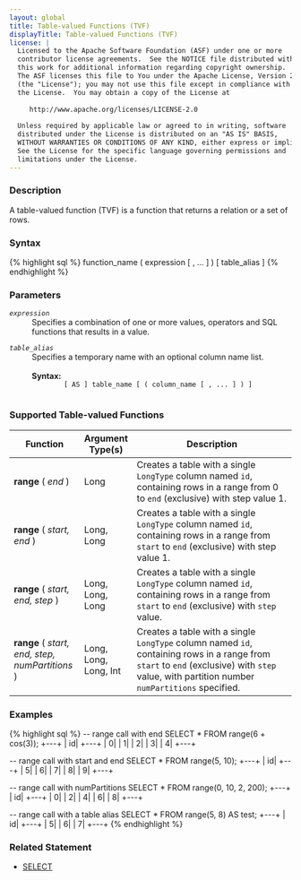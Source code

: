 ```yaml
---
layout: global
title: Table-valued Functions (TVF)
displayTitle: Table-valued Functions (TVF)
license: |
  Licensed to the Apache Software Foundation (ASF) under one or more
  contributor license agreements.  See the NOTICE file distributed with
  this work for additional information regarding copyright ownership.
  The ASF licenses this file to You under the Apache License, Version 2.0
  (the "License"); you may not use this file except in compliance with
  the License.  You may obtain a copy of the License at
 
     http://www.apache.org/licenses/LICENSE-2.0
 
  Unless required by applicable law or agreed to in writing, software
  distributed under the License is distributed on an "AS IS" BASIS,
  WITHOUT WARRANTIES OR CONDITIONS OF ANY KIND, either express or implied.
  See the License for the specific language governing permissions and
  limitations under the License.
---
```


### Description

A table-valued function (TVF) is a function that returns a relation or a set of rows.

### Syntax

{% highlight sql %}
function_name ( expression [ , ... ] ) [ table_alias ]
{% endhighlight %}

### Parameters

<dl>
  <dt><code><em>expression</em></code></dt>
  <dd>
    Specifies a combination of one or more values, operators and SQL functions that results in a value.
  </dd>
</dl>
<dl>
  <dt><code><em>table_alias</em></code></dt>
  <dd>
    Specifies a temporary name with an optional column name list. <br><br>
    <b>Syntax:</b>
      <code>
        [ AS ] table_name [ ( column_name [ , ... ] ) ]
      </code>
  </dd>
</dl>

### Supported Table-valued Functions

<table class="table">
  <thead>
    <tr><th style="width:25%">Function</th><th>Argument Type(s)</th><th>Description</th></tr>
  </thead>
    <tr>
      <td><b> range </b>( <i>end</i> )</td>
      <td> Long </td>
      <td>Creates a table with a single <code>LongType</code> column named <code>id</code>, containing rows in a range from 0 to <code>end</code> (exclusive) with step value 1.</td>
    </tr>
    <tr>
      <td><b> range </b>( <i> start, end</i> )</td>
      <td> Long, Long </td>
      <td width="60%">Creates a table with a single <code>LongType</code> column named <code>id</code>, containing rows in a range from <code>start</code> to <code>end</code> (exclusive) with step value 1.</td>
    </tr>
    <tr>
      <td><b> range </b>( <i> start, end, step</i> )</td>
      <td> Long, Long, Long </td>
      <td width="60%">Creates a table with a single <code>LongType</code> column named <code>id</code>, containing rows in a range from <code>start</code> to <code>end</code> (exclusive) with <code>step</code> value.</td>
     </tr>
    <tr>
      <td><b> range </b>( <i> start, end, step, numPartitions</i> )</td>
      <td> Long, Long, Long, Int </td>
      <td width="60%">Creates a table with a single <code>LongType</code> column named <code>id</code>, containing rows in a range from <code>start</code> to <code>end</code> (exclusive) with <code>step</code> value, with partition number <code>numPartitions</code> specified. </td>
    </tr>
</table>

### Examples

{% highlight sql %}
-- range call with end
SELECT * FROM range(6 + cos(3));
+---+
| id|
+---+
|  0|
|  1|
|  2|
|  3|
|  4|
+---+

-- range call with start and end
SELECT * FROM range(5, 10);
+---+
| id|
+---+
|  5|
|  6|
|  7|
|  8|
|  9|
+---+

-- range call with numPartitions
SELECT * FROM range(0, 10, 2, 200);
+---+
| id|
+---+
|  0|
|  2|
|  4|
|  6|
|  8|
+---+

-- range call with a table alias
SELECT * FROM range(5, 8) AS test;
+---+
| id|
+---+
|  5|
|  6|
|  7|
+---+
{% endhighlight %}

### Related Statement

 * [SELECT](sql-ref-syntax-qry-select.html)
